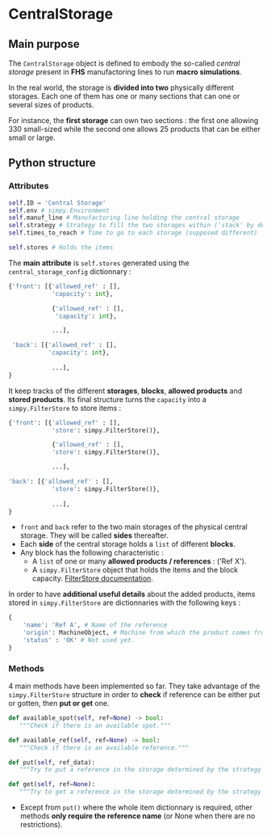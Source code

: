 # CentralStorage

## Main purpose
The `CentralStorage` object is defined to embody the so-called *central storage* present in **FHS** manufactoring lines to run **macro simulations**.

In the real world, the storage is **divided into two** physically different storages. Each one of them has one or many sections that can one or several sizes of products. 

For instance, the **first storage** can own two sections : the first one allowing 330 small-sized while the second one allows 25 products that can be either small or large. 


## Python structure

### Attributes
```python
self.ID = 'Central Storage'
self.env # simpy.Environment
self.manuf_line # Manufactoring line holding the central storage
self.strategy # Strategy to fill the two storages within ('stack' by default)
self.times_to_reach # Time to go to each storage (supposed different)

self.stores # Holds the items
```

The **main attribute** is `self.stores` generated using the `central_storage_config` dictionnary :

```python
{'front': [{'allowed_ref' : [],
            'capacity': int},

            {'allowed_ref' : [],
             'capacity': int},

            ...],

 'back': [{'allowed_ref' : [],
           'capacity': int},
            
            ...],
}
```

It keep tracks of the different **storages**, **blocks**, **allowed products** and **stored products**. Its final structure turns the `capacity` into a `simpy.FilterStore` to store items :

```python
{'front': [{'allowed_ref' : [],
            'store': simpy.FilterStore()},

            {'allowed_ref' : [],
            'store': simpy.FilterStore()},

            ...],

'back': [{'allowed_ref' : [],
            'store': simpy.FilterStore()},
            
            ...],
}
```


- `front` and `back` refer to the two main storages of the physical central storage. They will be called **sides** thereafter.
- Each **side** of the central storage holds a `list` of different **blocks**.
- Any block has the following characteristic :
  - A `list` of one or many **allowed products / references** : ('Ref X').
  - A `simpy.FilterStore` object that holds the items and the block capacity. [FilterStore documentation](https://simpy.readthedocs.io/en/latest/topical_guides/resources.html#stores).

In order to have **additional useful details** about the added products, items stored in `simpy.FilterStore` are dictionnaries with the following keys :

```python
{
    'name': 'Ref A', # Name of the reference
    'origin': MachineObject, # Machine from which the product comes from
    'status' : 'OK' # Not used yet.
}
```

### Methods

4 main methods have been implemented so far. They take advantage of the `simpy.FilterStore` structure in order to **check** if reference can be either put or gotten, then **put or get** one.

 ```python
def available_spot(self, ref=None) -> bool:
    """Check if there is an available spot."""

def available_ref(self, ref=None) -> bool:
    """Check if there is an available reference."""

def put(self, ref_data):
    """Try to put a reference in the storage determined by the strategy of the central storage."""

def get(self, ref=None):
    """Try to get a reference in the storage determined by the strategy of the central storage."""
 ```

 - Except from `put()` where the whole item dictionnary is required, other methods **only require the reference name** (or None when there are no restrictions).

